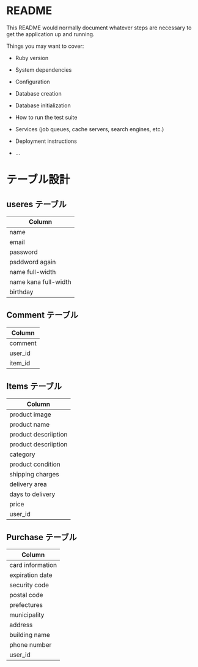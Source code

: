 # README

This README would normally document whatever steps are necessary to get the
application up and running.

Things you may want to cover:

* Ruby version

* System dependencies

* Configuration

* Database creation

* Database initialization

* How to run the test suite

* Services (job queues, cache servers, search engines, etc.)

* Deployment instructions

* ...

# テーブル設計

## useres テーブル

| Column               |
|----------------------|
| name                 |
| email                |
| password             |
| psddword again       |
| name full-width      |
| name kana full-width |
| birthday             |

## Comment テーブル

| Column               |
|----------------------|
| comment              |
| user_id              |
| item_id              |

## Items テーブル

| Column               |
|----------------------|
| product image        |
| product name         |
| product descriiption |
| product descriiption |
| category             |
| product condition    |
| shipping charges     |
| delivery area        |
| days to delivery     |
| price                |
| user_id              |

## Purchase テーブル

| Column               |
|----------------------|
| card information     |
| expiration date      |
| security code        |
| postal code          |
| prefectures          |
| municipality         |
| address              |
| building name        |
| phone number         |
| user_id              |